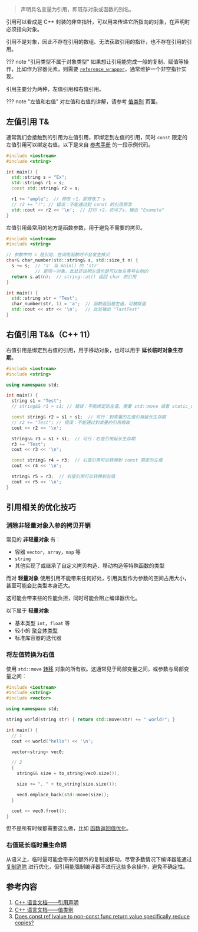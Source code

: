 > 声明具名变量为引用，即既存对象或函数的别名。

引用可以看成是 C++ 封装的非空指针，可以用来传递它所指向的对象，在声明时必须指向对象。

引用不是对象，因此不存在引用的数组、无法获取引用的指针，也不存在引用的引用。

??? note "引用类型不属于对象类型"
    如果想让引用能完成一般的复制、赋值等操作，比如作为容器元素，则需要 [`reference_wrapper`](https://zh.cppreference.com/w/cpp/utility/functional/reference_wrapper)，通常维护一个非空指针实现。

引用主要分为两种，左值引用和右值引用。

??? note "左值和右值"
    对左值和右值的讲解，请参考 [值类别](./value-category.md) 页面。

## 左值引用 T&

通常我们会接触到的引用为左值引用，即绑定到左值的引用，同时 `const` 限定的左值引用可以绑定右值。以下是来自 [参考手册](https://zh.cppreference.com/w/cpp/language/reference) 的一段示例代码。

```cpp
#include <iostream>
#include <string>

int main() {
  std::string s = "Ex";
  std::string& r1 = s;
  const std::string& r2 = s;

  r1 += "ample";  // 修改 r1，即修改了 s
  // r2 += "!"; // 错误：不能通过到 const 的引用修改
  std::cout << r2 << '\n';  // 打印 r2，访问了s，输出 "Example"
}
```

左值引用最常用的地方是函数参数，用于避免不需要的拷贝。

```cpp
#include <iostream>
#include <string>

// 参数中的 s 是引用，在调用函数时不会发生拷贝
char& char_number(std::string& s, std::size_t n) {
  s += s;  // 's' 与 main() 的 'str'
           // 是同一对象，此处还说明左值也是可以放在等号右侧的
  return s.at(n);  // string::at() 返回 char 的引用
}

int main() {
  std::string str = "Test";
  char_number(str, 1) = 'a';  // 函数返回是左值，可被赋值
  std::cout << str << '\n';   // 此处输出 "TastTest"
}
```

## 右值引用 T&&（C++ 11）

右值引用是绑定到右值的引用，用于移动对象，也可以用于 **延长临时对象生存期**。

```cpp
#include <iostream>
#include <string>

using namespace std;

int main() {
  string s1 = "Test";
  // string&& r1 = s1; // 错误：不能绑定到左值，需要 std::move 或者 static_cast

  const string& r2 = s1 + s1;  // 可行：到常量的左值引用延长生存期
  // r2 += "Test"; // 错误：不能通过到常量的引用修改
  cout << r2 << '\n';

  string&& r3 = s1 + s1;  // 可行：右值引用延长生存期
  r3 += "Test";
  cout << r3 << '\n';

  const string& r4 = r3;  // 右值引用可以转换到 const 限定的左值
  cout << r4 << '\n';

  string& r5 = r3;  // 右值引用可以转换到左值
  cout << r5 << '\n';
}
```

## 引用相关的优化技巧

### 消除非轻量对象入参的拷贝开销

常见的 **非轻量对象** 有：

-   容器 `vector`，`array`，`map` 等
-   `string`
-   其他实现了或继承了自定义拷贝构造、移动构造等特殊函数的类型

而对 **轻量对象** 使用引用不能带来任何好处，引用类型作为参数的空间占用大小，甚至可能会比类型本身还大。

这可能会带来些的性能负担，同时可能会阻止编译器优化。

以下属于 **轻量对象**

-   基本类型 `int`，`float` 等
-   较小的 [聚合体类型](https://zh.cppreference.com/w/cpp/language/aggregate_initialization)
-   标准库容器的迭代器

### 将左值转换为右值

使用 `std::move` [转移](./value-category.md#stdmove) 对象的所有权。这通常见于局部变量之间，或参数与局部变量之间：

```cpp
#include <iostream>
#include <string>
#include <vector>

using namespace std;

string world(string str) { return std::move(str) += " world!"; }

int main() {
  // 1
  cout << world("hello") << '\n';

  vector<string> vec0;

  // 2
  {
    string&& size = to_string(vec0.size());

    size += ", " + to_string(size.size());

    vec0.emplace_back(std::move(size));
  }

  cout << vec0.front();
}
```

但不是所有时候都需要这么做，比如 [函数返回值优化](./value-category.md#常见误区)。

### 右值延长临时量生命期

从语义上，临时量可能会带来的额外的复制或移动，尽管多数情况下编译器能通过 [复制消除](./value-category.md#复制消除) 进行优化，但引用能强制编译器不进行这些多余操作，避免不确定性。

## 参考内容

1.  [C++ 语言文档——引用声明](https://zh.cppreference.com/w/cpp/language/reference)
2.  [C++ 语言文档——值类别](https://zh.cppreference.com/w/cpp/language/value_category)
3.  [Does const ref lvalue to non-const func return value specifically reduce copies?](https://stackoverflow.com/questions/38909228/does-const-ref-lvalue-to-non-const-func-return-value-specifically-reduce-copies)
